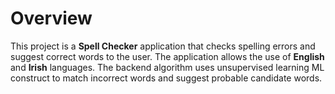 # Overview
This project is a **Spell Checker** application that checks spelling errors and suggest correct words to the user. The application allows the use of **English** and **Irish** languages. The backend algorithm uses unsupervised learning ML construct to match incorrect words and suggest probable candidate words.



